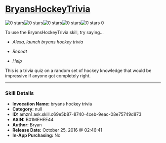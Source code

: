 # [BryansHockeyTrivia](http://alexa.amazon.com/#skills/amzn1.ask.skill.c69e5b87-8740-4ceb-9eac-08e75749d873)
![0 stars](../../images/ic_star_border_black_18dp_1x.png)![0 stars](../../images/ic_star_border_black_18dp_1x.png)![0 stars](../../images/ic_star_border_black_18dp_1x.png)![0 stars](../../images/ic_star_border_black_18dp_1x.png)![0 stars](../../images/ic_star_border_black_18dp_1x.png) 0

To use the BryansHockeyTrivia skill, try saying...

* *Alexa, launch bryans hockey trivia*

* *Repeat*

* *Help*

This is a trivia quiz on a random set of hockey knowledge that would be impressive if anyone got completely right.

***

### Skill Details

* **Invocation Name:** bryans hockey trivia
* **Category:** null
* **ID:** amzn1.ask.skill.c69e5b87-8740-4ceb-9eac-08e75749d873
* **ASIN:** B01MEHEE44
* **Author:** Bryan
* **Release Date:** October 25, 2016 @ 02:46:41
* **In-App Purchasing:** No
